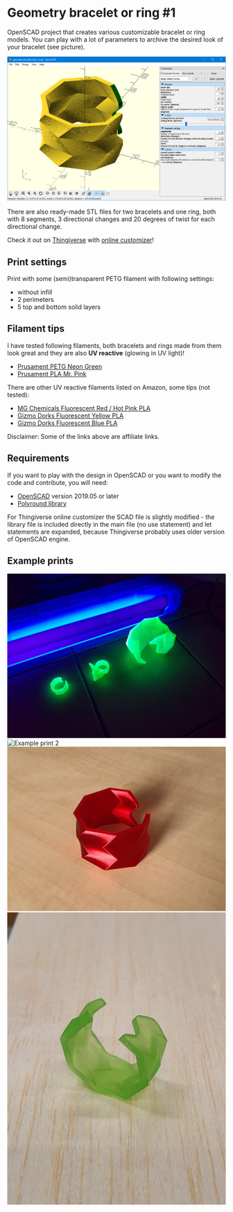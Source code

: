 # Geometry bracelet or ring #1

OpenSCAD project that creates various customizable bracelet or ring models. You can play with a lot of parameters to archive the desired look of your bracelet (see picture).

![Bracelet customizer](https://github.com/jmarsik/geometry_bracelet_ring_1/blob/master/Photos/2020-02-08_12-26-34.png?raw=true)

There are also ready-made STL files for two bracelets and one ring, both with 8 segments, 3 directional changes and 20 degrees of twist for each directional change.

Check it out on [Thingiverse](https://www.thingiverse.com/thing:4150252) with [online customizer](https://www.thingiverse.com/apps/customizer/run?thing_id=4150252)!

## Print settings

Print with some (semi)transparent PETG filament with following settings:

* without infill
* 2 perimeters
* 5 top and bottom solid layers

## Filament tips

I have tested following filaments, both bracelets and rings made from them look great and they are also __UV reactive__ (glowing in UV light)!

* [Prusament PETG Neon Green](https://amzn.to/2S9jRz5)
* [Prusament PLA Mr. Pink](https://shop.prusa3d.com/en/prusament/718-prusament-pla-ms-pink-1kg.html)

There are other UV reactive filaments listed on Amazon, some tips (not tested):

* [MG Chemicals Fluorescent Red / Hot Pink PLA](https://amzn.to/2Uy1OEe)
* [Gizmo Dorks Fluorescent Yellow PLA](https://amzn.to/39fn1Hl)
* [Gizmo Dorks Fluorescent Blue PLA](https://amzn.to/2OA5rWn)

Disclaimer: Some of the links above are affiliate links.

## Requirements

If you want to play with the design in OpenSCAD or you want to modify the code and contribute, you will need:

* [OpenSCAD](https://www.openscad.org/) version 2019.05 or later
* [Polyround library](https://github.com/Irev-Dev/Round-Anything)

For Thingiverse online customizer the SCAD file is slightly modified - the library file is included directly in the main file (no use statement) and let statements are expanded, because Thingiverse probably uses older version of OpenSCAD engine.

## Example prints

![Example print 1](https://github.com/jmarsik/geometry_bracelet_ring_1/blob/master/Photos/20191025_115842.jpg?raw=true)
![Example print 2](https://github.com/jmarsik/geometry_bracelet_ring_1/blob/master/Photos/20191025_171449.jpg?raw=true)
![Example print 3](https://github.com/jmarsik/geometry_bracelet_ring_1/blob/master/Photos/20191108_132106.jpg?raw=true)
![Example print 4](https://github.com/jmarsik/geometry_bracelet_ring_1/blob/master/Photos/20191121_212113.jpg?raw=true)
